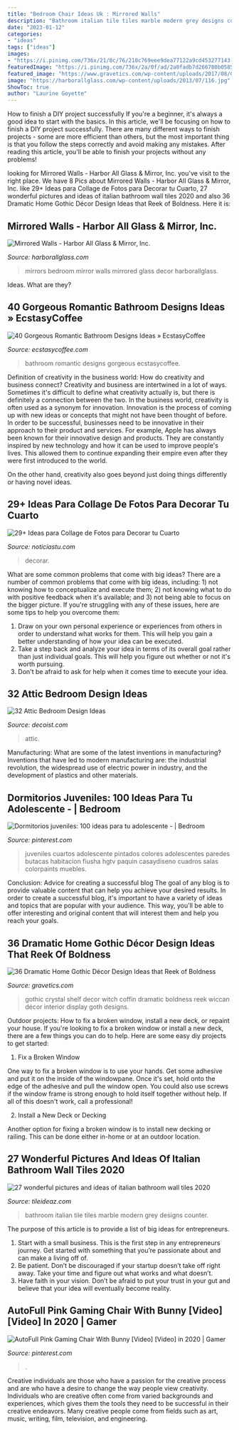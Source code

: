 ```yaml
---
title: "Bedroom Chair Ideas Uk : Mirrored Walls"
description: "Bathroom italian tile tiles marble modern grey designs counter"
date: "2023-01-12"
categories:
- "ideas"
tags: ["ideas"]
images:
- "https://i.pinimg.com/736x/21/8c/76/218c769eee9dea77122a9cd453277143--home-ideas-ideas-para.jpg"
featuredImage: "https://i.pinimg.com/736x/2a/0f/ad/2a0fadb7d266780b05852ea8300dda88.jpg"
featured_image: "https://www.gravetics.com/wp-content/uploads/2017/08/Crystal-shelf.jpg"
image: "https://harborallglass.com/wp-content/uploads/2013/07/116.jpg"
ShowToc: true
author: "Laurine Goyette"
---
```



How to finish a DIY project successfully
If you're a beginner, it's always a good idea to start with the basics. In this article, we'll be focusing on how to finish a DIY project successfully. There are many different ways to finish projects - some are more efficient than others, but the most important thing is that you follow the steps correctly and avoid making any mistakes. After reading this article, you'll be able to finish your projects without any problems!

	

		
looking for Mirrored Walls - Harbor All Glass &amp; Mirror, Inc. you've visit to the right place. We have 8 Pics about Mirrored Walls - Harbor All Glass &amp; Mirror, Inc. like 29+ Ideas para Collage de Fotos para Decorar tu Cuarto, 27 wonderful pictures and ideas of italian bathroom wall tiles 2020 and also 36 Dramatic Home Gothic Décor Design Ideas that Reek of Boldness. Here it is:
		
    
## Mirrored Walls - Harbor All Glass &amp; Mirror, Inc.

<img loading=lazy src="https://harborallglass.com/wp-content/uploads/2013/07/116.jpg" onerror="this.onerror=null;this.src='https://tse4.mm.bing.net/th?id=OIP.3L8bKkbEqRSJNwrQJ2mO0QHaHW&amp;pid=15.1';" alt="Mirrored Walls - Harbor All Glass &amp; Mirror, Inc.">

_Source: harborallglass.com_

>mirrors bedroom mirror walls mirrored glass decor harborallglass. 

	

Ideas. What are they?

    
## 40 Gorgeous Romantic Bathroom Designs Ideas » EcstasyCoffee

<img loading=lazy src="https://i0.wp.com/www.ecstasycoffee.com/wp-content/uploads/2016/10/Romantic-Bathroom-Designs-Ideas-10.jpg?resize=634%2C865" onerror="this.onerror=null;this.src='https://tse2.mm.bing.net/th?id=OIP.GmvUUMbKeSOjQoJuwAxhvgHaKG&amp;pid=15.1';" alt="40 Gorgeous Romantic Bathroom Designs Ideas » EcstasyCoffee">

_Source: ecstasycoffee.com_

>bathroom romantic designs gorgeous ecstasycoffee. 

	

Definition of creativity in the business world: How do creativity and business connect?
Creativity and business are intertwined in a lot of ways. Sometimes it's difficult to define what creativity actually is, but there is definitely a connection between the two. 
In the business world, creativity is often used as a synonym for innovation. Innovation is the process of coming up with new ideas or concepts that might not have been thought of before. In order to be successful, businesses need to be innovative in their approach to their product and services. For example, Apple has always been known for their innovative design and products. They are constantly inspired by new technology and how it can be used to improve people's lives. This allowed them to continue expanding their empire even after they were first introduced to the world. 

On the other hand, creativity also goes beyond just doing things differently or having novel ideas.

    
## 29+ Ideas Para Collage De Fotos Para Decorar Tu Cuarto

<img loading=lazy src="https://noticiastu.com/wp-content/uploads/2018/12/Collage-de-Fotos-para-Decorar-tu-Cuarto-11.jpg" onerror="this.onerror=null;this.src='https://tse3.mm.bing.net/th?id=OIP.CVQkeS9xFaYMhDFIVHUiOgHaJ4&amp;pid=15.1';" alt="29+ Ideas para Collage de Fotos para Decorar tu Cuarto">

_Source: noticiastu.com_

>decorar. 

	

What are some common problems that come with big ideas?
There are a number of common problems that come with big ideas, including: 1) not knowing how to conceptualize and execute them; 2) not knowing what to do with positive feedback when it's available; and 3) not being able to focus on the bigger picture. If you're struggling with any of these issues, here are some tips to help you overcome them: 
1) Draw on your own personal experience or experiences from others in order to understand what works for them. This will help you gain a better understanding of how your idea can be executed. 
2) Take a step back and analyze your idea in terms of its overall goal rather than just individual goals. This will help you figure out whether or not it's worth pursuing. 
3) Don't be afraid to ask for help when it comes time to execute your idea.

    
## 32 Attic Bedroom Design Ideas

<img loading=lazy src="https://cdn.decoist.com/wp-content/uploads/2012/03/bedroom-in-the-attic.jpg" onerror="this.onerror=null;this.src='https://tse4.mm.bing.net/th?id=OIP.6D2-beWVBrhcu2KVtGxJYQHaJ4&amp;pid=15.1';" alt="32 Attic Bedroom Design Ideas">

_Source: decoist.com_

>attic. 

	

Manufacturing: What are some of the latest inventions in manufacturing?
Inventions that have led to modern manufacturing are: the industrial revolution, the widespread use of electric power in industry, and the development of plastics and other materials.

    
## Dormitorios Juveniles: 100 Ideas Para Tu Adolescente - | Bedroom

<img loading=lazy src="https://i.pinimg.com/736x/21/8c/76/218c769eee9dea77122a9cd453277143--home-ideas-ideas-para.jpg" onerror="this.onerror=null;this.src='https://tse3.mm.bing.net/th?id=OIP.vgkLFnfwlSsT47BGSwVZMgHaLH&amp;pid=15.1';" alt="Dormitorios juveniles: 100 ideas para tu adolescente - | Bedroom">

_Source: pinterest.com_

>juveniles cuartos adolescente pintados colores adolescentes paredes butacas habitacion fiusha hgtv paquin casaydiseno cuadros salas colorpaints muebles. 

	

Conclusion: Advice for creating a successful blog
The goal of any blog is to provide valuable content that can help you achieve your desired results. In order to create a successful blog, it's important to have a variety of ideas and topics that are popular with your audience. This way, you'll be able to offer interesting and original content that will interest them and help you reach your goals.

    
## 36 Dramatic Home Gothic Décor Design Ideas That Reek Of Boldness

<img loading=lazy src="https://www.gravetics.com/wp-content/uploads/2017/08/Crystal-shelf.jpg" onerror="this.onerror=null;this.src='https://tse2.mm.bing.net/th?id=OIP.XipW44GLzJSYW9SpPPvtFwHaKs&amp;pid=15.1';" alt="36 Dramatic Home Gothic Décor Design Ideas that Reek of Boldness">

_Source: gravetics.com_

>gothic crystal shelf decor witch coffin dramatic boldness reek wiccan décor interior display goth designs. 

	

Outdoor projects: How to fix a broken window, install a new deck, or repaint your house.
If you're looking to fix a broken window or install a new deck, there are a few things you can do to help. Here are some easy diy projects to get started:
1. Fix a Broken Window

One way to fix a broken window is to use your hands. Get some adhesive and put it on the inside of the windowpane. Once it's set, hold onto the edge of the adhesive and pull the window open. You could also use screws if the window frame is strong enough to hold itself together without help. If all of this doesn't work, call a professional!

2. Install a New Deck or Decking

Another option for fixing a broken window is to install new decking or railing. This can be done either in-home or at an outdoor location.

    
## 27 Wonderful Pictures And Ideas Of Italian Bathroom Wall Tiles 2020

<img loading=lazy src="https://www.tileideaz.com/wp-content/uploads/2015/10/bathroom-exciting-picture-of-italian-bathroom-decoration-using-white-grey-marble-tile-bathroom-wall-including-white-marble-bathroom-flooring-and-modern-white-bathroom-counter-amusing-pictures-of-ital.jpg" onerror="this.onerror=null;this.src='https://tse3.mm.bing.net/th?id=OIP.r3XydaRsXkVtj8eGio1MBAHaFB&amp;pid=15.1';" alt="27 wonderful pictures and ideas of italian bathroom wall tiles 2020">

_Source: tileideaz.com_

>bathroom italian tile tiles marble modern grey designs counter. 

	

The purpose of this article is to provide a list of big ideas for entrepreneurs.
1. Start with a small business. This is the first step in any entrepreneurs journey. Get started with something that you’re passionate about and can make a living off of.
2. Be patient. Don’t be discouraged if your startup doesn’t take off right away. Take your time and figure out what works and what doesn’t.
3. Have faith in your vision. Don’t be afraid to put your trust in your gut and believe that your idea will eventually become reality.

    
## AutoFull Pink Gaming Chair With Bunny [Video] [Video] In 2020 | Gamer

<img loading=lazy src="https://i.pinimg.com/736x/2a/0f/ad/2a0fadb7d266780b05852ea8300dda88.jpg" onerror="this.onerror=null;this.src='https://tse1.mm.bing.net/th?id=OIP.Wbo0ITTu1r915r_BEoEkogHaNK&amp;pid=15.1';" alt="AutoFull Pink Gaming Chair With Bunny [Video] [Video] in 2020 | Gamer">

_Source: pinterest.com_

>. 

	

Creative individuals are those who have a passion for the creative process and are who have a desire to change the way people view creativity. Individuals who are creative often come from varied backgrounds and experiences, which gives them the tools they need to be successful in their creative endeavors. Many creative people come from fields such as art, music, writing, film, television, and engineering.


